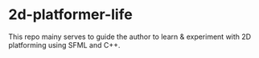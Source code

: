 # 2d-platformer-life
This repo mainy serves to guide the author to learn &amp; experiment with 2D platforming using SFML and C++.
